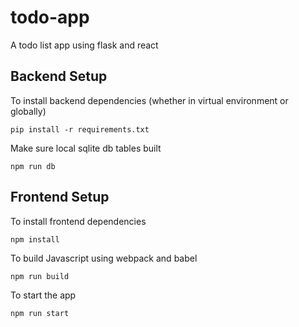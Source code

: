 # todo-app
A todo list app using flask and react

## Backend Setup
To install backend dependencies (whether in virtual environment or globally)
```
pip install -r requirements.txt
```
Make sure local sqlite db tables built
```
npm run db
```
## Frontend Setup
To install frontend dependencies 
```
npm install
```
To build Javascript using webpack and babel
```
npm run build
```
To start the app
```
npm run start
```